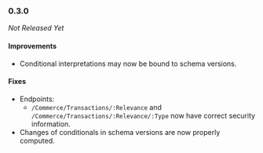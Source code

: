 ### 0.3.0

_Not Released Yet_

#### Improvements

- Conditional interpretations may now be bound to schema versions.

#### Fixes

- Endpoints:
    - `/Commerce/Transactions/:Relevance` and `/Commerce/Transactions/:Relevance/:Type`
      now have correct security information. 
- Changes of conditionals in schema versions are now properly computed.